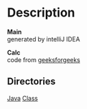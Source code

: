 <h1>Description</h1>

<b>Main</b><br>
generated by intelliJ IDEA 

<b>Calc</b><br>
code from <a href='https://www.geeksforgeeks.org/basic-calculator-program-using-java/'> geeksforgeeks </a>


<h2>Directories</h2>
<a href="https://github.com/Suren76/Java/tree/main/homework-1/out/production/homework-1">Java</a>
<a href="https://github.com/Suren76/Java/tree/main/homework-1/src">Class</a>
